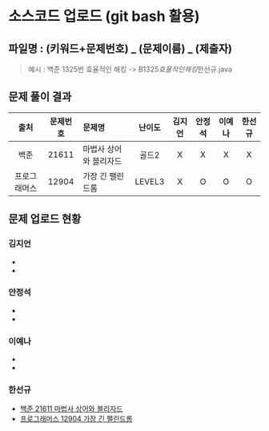 # 소스코드 업로드 (git bash 활용)

## 파일명 : (키워드+문제번호) _ (문제이름) _ (제출자)

> 예시 : 백준 1325번 효율적인 해킹 -> B1325*효율적인해킹*한선규.java

## 문제 풀이 결과

<!-- Table -->

| 출처 | 문제번호 | 문제명        | 난이도 | 김지언 | 안정석 | 이예나 | 한선규 |
| :--: | :------: | :------------ | :----: | :----: | :----: | :----: | :----: |
| 백준 |   21611   | 마법사 상어와 블리자드 | 골드2  |   X    |   X    |   X    |   X    |
| 프로그래머스 |   12904   | 가장 긴 팰린드롬     | LEVEL3  |   X    |   O    |   O    |   O    |


## 문제 업로드 현황

### 김지언

- 
- 

### 안정석

-
-

### 이예나

-
-

### 한선규

- [백준 21611 마법사 상어와 블리자드](https://github.com/S6-Daejeon4-Study/D4-4idiots-Study/blob/main/2%EC%A3%BC%EC%B0%A8/%EB%B0%B1%EC%A4%80%2021611%20%EB%A7%88%EB%B2%95%EC%82%AC%20%EC%83%81%EC%96%B4%EC%99%80%20%EB%B8%94%EB%A6%AC%EC%9E%90%EB%93%9C/B21611_%EB%A7%88%EB%B2%95%EC%82%AC%EC%83%81%EC%96%B4%EC%99%80%EB%B8%94%EB%A6%AC%EC%9E%90%EB%93%9C_%ED%95%9C%EC%84%A0%EA%B7%9C.java)
- [프로그래머스 12904 가장 긴 팰린드롬](https://github.com/S6-Daejeon4-Study/D4-4idiots-Study/blob/main/2%EC%A3%BC%EC%B0%A8/%ED%94%84%EB%A1%9C%EA%B7%B8%EB%9E%98%EB%A8%B8%EC%8A%A4%2012904%20%EA%B0%80%EC%9E%A5%20%EA%B8%B4%20%ED%8C%B0%EB%A6%B0%EB%93%9C%EB%A1%AC/P12904_%EA%B0%80%EC%9E%A5%EA%B8%B4%ED%8C%B0%EB%A6%B0%EB%93%9C%EB%A1%AC_%ED%95%9C%EC%84%A0%EA%B7%9C.java)
